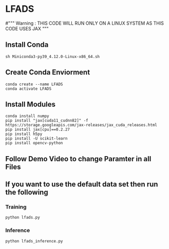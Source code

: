 # LFADS
#""" Warning : THIS CODE WILL RUN ONLY ON A LINUX SYSTEM AS THIS CODE USES JAX """ 
## Install Conda 
```
sh Miniconda3-py39_4.12.0-Linux-x86_64.sh
```
## Create Conda Enviorment 
```
conda create --name LFADS
conda activate LFADS
```

## Install Modules 

```
conda install numpy 
pip install "jax[cuda11_cudnn82]" -f https://storage.googleapis.com/jax-releases/jax_cuda_releases.html
pip install jax[cpu]==0.2.27
pip install h5py
pip install -U scikit-learn
pip install opencv-python
```

## Follow Demo Video to change Paramter in all Files
## If you want to use the default data set then run the following 

### Training
```
python lfads.py
```
### Inference 
```
python lfads_inference.py
```
